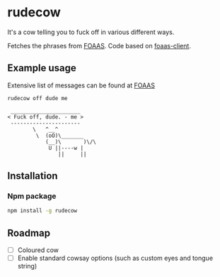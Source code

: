 # rudecow

It's a cow telling you to fuck off in various different ways.

Fetches the phrases from [FOAAS](http://foaas.com). Code based on [foaas-client](https://github.com/paulodiovani/foaas-client).

## Example usage
Extensive list of messages can be found at [FOAAS](http://foaas.com)

```
rudecow off dude me

 ______________________
< Fuck off, dude. - me >
 ----------------------
        \   ^__^
         \  (oO)\_______
            (__)\       )\/\
             U ||----w |
                ||     ||
```

## Installation

### Npm package
```bash
npm install -g rudecow
```

## Roadmap

- [ ] Coloured cow
- [ ] Enable standard cowsay options (such as custom eyes and tongue string)

